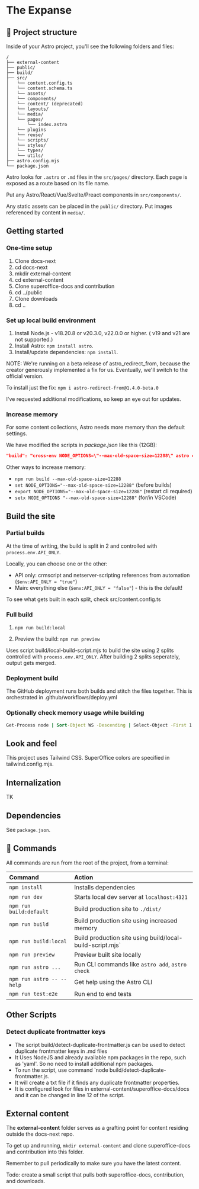 # The Expanse

## 🚀 Project structure

Inside of your Astro project, you'll see the following folders and files:

```text
/
├── external-content
├── public/
├── build/
├── src/
│   └── content.config.ts
│   └── content.schema.ts
│   └── assets/
│   └── components/
│   └── content/ (deprecated)
│   └── layouts/
│   └── media/
│   └── pages/
│       └── index.astro
│   └── plugins
│   └── reuse/
│   └── scripts/
│   └── styles/
│   └── types/
│   └── utils/
├── astro.config.mjs
└── package.json
```

Astro looks for `.astro` or `.md` files in the `src/pages/` directory. Each page is exposed as a route based on its file name.

Put any Astro/React/Vue/Svelte/Preact components in `src/components/`.

Any static assets can be placed in the `public/` directory. Put images referenced by content in `media/`.

## Getting started

### One-time setup

1. Clone docs-next
1. cd docs-next
1. mkdir external-content
1. cd external-content
1. Clone superoffice-docs and contribution
1. cd ../public
1. Clone downloads
1. cd ..

### Set up local build environment

1. Install Node.js - v18.20.8 or v20.3.0, v22.0.0 or higher. ( v19 and v21 are not supported.)
1. Install Astro: `npm install astro`.
1. Install/update dependencies: `npm install`.

NOTE: We're running on a beta release of astro_redirect_from, because the creator generously implemented a fix for us. Eventually, we'll switch to the official version.

To install just the fix: `npm i astro-redirect-from@1.4.0-beta.0`

I've requested additional modifications, so keep an eye out for updates.

### Increase memory

For some content collections, Astro needs more memory than the default settings.

We have modified the scripts in *package.json* like this (12GB):

```json
"build": "cross-env NODE_OPTIONS=\"--max-old-space-size=12288\" astro check && astro build",
```

Other ways to increase memory:

* `npm run build --max-old-space-size=12288`
* `set NODE_OPTIONS="--max-old-space-size=12288"` (before builds)
* `export NODE_OPTIONS="--max-old-space-size=12288"` (restart cli required)
* `setx NODE_OPTIONS "--max-old-space-size=12288"` (for/in VSCode)

## Build the site

### Partial builds

At the time of writing, the build is split in 2 and controlled with `process.env.API_ONLY`.

Locally, you can choose one or the other:
* API only: crmscript and netserver-scripting references from automation (`$env:API_ONLY = "true"`)
* Main: everything else (`$env:API_ONLY = "false"`) - this is the default!

To see what gets built in each split, check src/content.config.ts

### Full build

1. `npm run build:local`

1. Preview the build: `npm run preview`

Uses script build/local-build-script.mjs to build the site using 2 splits controlled with `process.env.API_ONLY`. 
After building 2 splits seperately, output gets merged.

### Deployment build

The GitHub deployment runs both builds and stitch the files together. This is orchestrated in .github/workflows/deploy.yml

### Optionally check memory usage while building

```cmd
Get-Process node | Sort-Object WS -Descending | Select-Object -First 1
```

## Look and feel

This project uses Tailwind CSS. SuperOffice colors are specified in tailwind.config.mjs.

## Internalization

TK

## Dependencies

See `package.json`.

## 🧞 Commands

All commands are run from the root of the project, from a terminal:

| Command                   | Action                                                    |
| :------------------------ | :-------------------------------------------------------- |
| `npm install`             | Installs dependencies                                     |
| `npm run dev`             | Starts local dev server at `localhost:4321`               |
| `npm run build:default`   | Build production site to `./dist/`                        |
| `npm run build`           | Build production site using increased memory              |             
| `npm run build:local`     | Build production site using build/local-build-script.mjs` |
| `npm run preview`         | Preview built site locally                                |
| `npm run astro ...`       | Run CLI commands like `astro add`, `astro check`          |
| `npm run astro -- --help` | Get help using the Astro CLI                              |
| `npm run test:e2e`        | Run end to end tests                                      |

## Other Scripts

### Detect duplicate frontmatter keys

- The script build/detect-duplicate-frontmatter.js can be used to detect duplicate frontmatter keys in .md files
- It Uses NodeJS and already available npm packages in the repo, such as 'yaml'. So no need to install additional npm packages.
- To run the script, use command `node build/detect-duplicate-frontmatter.js.
- It will create a txt file if it finds any duplicate frontmatter properties.
- It is configured look for files in external-content/superoffice-docs/docs and it can be changed in line 12 of the script.

## External content

The **external-content** folder serves as a grafting point for content residing outside the docs-next repo.

To get up and running, `mkdir external-content` and clone superoffice-docs and contribution into this folder.

Remember to pull periodically to make sure you have the latest content.

Todo: create a small script that pulls both superoffice-docs, contribution, and downloads.
